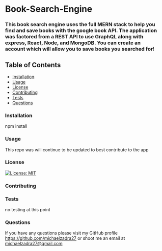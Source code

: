 # Book-Search-Engine

### This book search engine uses the full MERN stack to help you find and save books with the google book API. The application was factored from a REST API to use GraphQL along with express, React, Node, and MongoDB. You can create an account which will allow you to save books you searched for!
    
## Table of Contents
    
  *   [Installation](#Installation)
  *   [Usage](#Usage)
  *   [License](#License)
  *   [Contributing](#Contributing)
  *   [Tests](#Tests)
  *   [Questions](#Questions)
    
### Installation
    
npm install
    
### Usage
    
This repo was will continue to be updated to best contribute to the app
    
### License
    
[![License: MIT](https://img.shields.io/badge/License-MIT-yellow.svg)](https://opensource.org/licenses/MIT)
    
### Contributing
    

    
### Tests
    
no testing at this point
    
### Questions
    
If you have any questions please visit my GitHub profile https://github.com/michaelzadra27 or shoot me an email at michaelzadra27@gmail.com